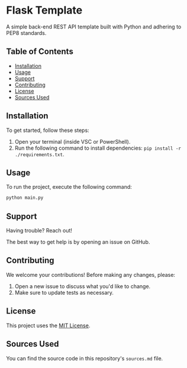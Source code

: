 # Flask Template

A simple back-end REST API template built with Python and adhering to PEP8 standards.

## Table of Contents

* [Installation](#installation)
* [Usage](#usage)
* [Support](#support)
* [Contributing](#contributing)
* [License](#license)
* [Sources Used](#sources-used)

## Installation

To get started, follow these steps:

1. Open your terminal (inside VSC or PowerShell).
2. Run the following command to install dependencies: `pip install -r ./requirements.txt`.

## Usage

To run the project, execute the following command:
```bash
python main.py
```

## Support

Having trouble? Reach out!

The best way to get help is by opening an issue on GitHub.

## Contributing

We welcome your contributions! Before making any changes, please:

1. Open a new issue to discuss what you'd like to change.
2. Make sure to update tests as necessary.

## License

This project uses the [MIT License](https://choosealicense.com/licenses/mit/).

## Sources Used

You can find the source code in this repository's `sources.md` file.